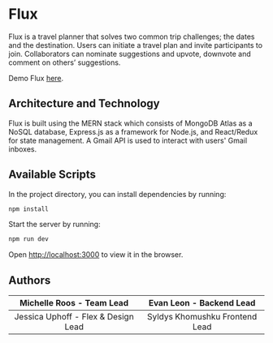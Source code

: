 # Flux

Flux is a travel planner that solves two common trip challenges; the dates and the destination. Users can initiate a travel plan and invite participants to join. Collaborators can nominate suggestions and upvote, downvote and comment on others’ suggestions. 

Demo Flux [here](https://state-of-flux.herokuapp.com/).

## Architecture and Technology

Flux is built using the MERN stack which consists of MongoDB Atlas as a NoSQL database, Express.js as a framework for Node.js, and React/Redux for state management. A Gmail API is used to interact with users' Gmail inboxes. 

## Available Scripts

In the project directory, you can install dependencies by running:

```sh
npm install
```

Start the server by running:

```sh
npm run dev
```

Open [http://localhost:3000](http://localhost:3000) to view it in the browser.

## Authors

Michelle Roos - Team Lead | Evan Leon - Backend Lead 
:-----:|:-----:
Jessica Uphoff - Flex & Design Lead | Syldys Khomushku Frontend Lead